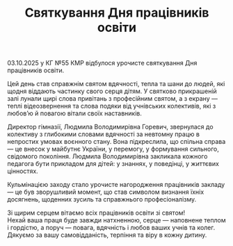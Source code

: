 ﻿---
title: Святкування Дня працівників освіти
---

03.10.2025 у КГ №55 КМР відбулося урочисте святкування Дня працівників освіти.

Цей день став справжнім святом вдячності, тепла та шани до людей, які щодня віддають частинку свого серця дітям. У святково прикрашеній залі лунали щирі слова привітань з професійним святом, а з екрану — теплі відеозвернення та слова подяки від учнівських колективів, які з любов’ю й повагою вітали своїх наставників.

Директор гімназії, Людмила Володимирівна Горевич, звернулася до колективу з глибокими словами вдячності за невтомну працю в непростих умовах воєнного стану. Вона підкреслила, що спільна справа —  це внесок у майбутнє України, у перемогу, у формування сильного, свідомого покоління. Людмила Володимирівна закликала кожного педагога бути прикладом для дітей: у знаннях, у поведінці, у життєвих цінностях.

Кульмінацією заходу стало урочисте нагородження працівників закладу — це був зворушливий момент, що став символом визнання їхніх досягнень, щоденних зусиль та справжнього професіоналізму.

Зі щирим серцем вітаємо всіх працівників освіти зі святом!  
Нехай ваша праця буде завжди натхненною, серце — наповнене теплом і гордістю, а поруч — повага, вдячність і любов ваших учнів та колег.  
Дякуємо за вашу самовідданість, терпіння та віру в кожну дитину.

<youtube id="rVgF7VGAiFc" />

<slideshow />

<fbvideo id="823323900861579" />